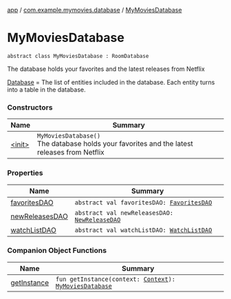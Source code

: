 [app](../../index.md) / [com.example.mymovies.database](../index.md) / [MyMoviesDatabase](./index.md)

# MyMoviesDatabase

`abstract class MyMoviesDatabase : RoomDatabase`

The database holds your favorites and the latest releases from Netflix

[Database](#) = The list of entities included in the database. Each entity turns into a table in the database.

### Constructors

| Name | Summary |
|---|---|
| [&lt;init&gt;](-init-.md) | `MyMoviesDatabase()`<br>The database holds your favorites and the latest releases from Netflix |

### Properties

| Name | Summary |
|---|---|
| [favoritesDAO](favorites-d-a-o.md) | `abstract val favoritesDAO: `[`FavoritesDAO`](../-favorites-d-a-o/index.md) |
| [newReleasesDAO](new-releases-d-a-o.md) | `abstract val newReleasesDAO: `[`NewReleaseDAO`](../-new-release-d-a-o/index.md) |
| [watchListDAO](watch-list-d-a-o.md) | `abstract val watchListDAO: `[`WatchListDAO`](../-watch-list-d-a-o/index.md) |

### Companion Object Functions

| Name | Summary |
|---|---|
| [getInstance](get-instance.md) | `fun getInstance(context: `[`Context`](https://developer.android.com/reference/android/content/Context.html)`): `[`MyMoviesDatabase`](./index.md) |
